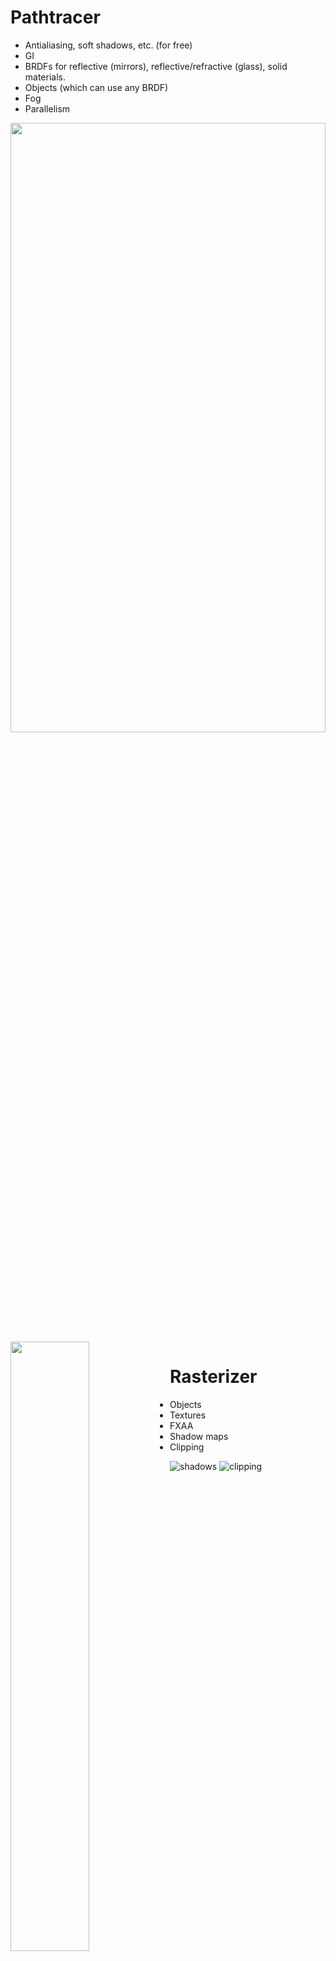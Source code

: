 # Pathtracer

- Antialiasing, soft shadows, etc. (for free)
- GI
- BRDFs for reflective (mirrors), reflective/refractive (glass), solid materials.
- Objects (which can use any BRDF)
- Fog
- Parallelism

<img src="https://user-images.githubusercontent.com/6099321/67159206-9fba8f80-f339-11e9-9541-dd41a7699b0f.jpg" align="center" height="50%" width="100%" />

<img src="https://user-images.githubusercontent.com/6099321/67159199-96312780-f339-11e9-9b57-828d7a7e1ceb.jpg" align="left" height="50%" width="50%" />
<img src="https://user-images.githubusercontent.com/6099321/67159200-96c9be00-f339-11e9-8a17-f762259ab844.jpg" align="right" height="50%" width="50%" />

# Rasterizer

- Objects
- Textures
- FXAA
- Shadow maps
- Clipping

![shadows](https://user-images.githubusercontent.com/6099321/67159203-98938180-f339-11e9-856e-448e4e8265a2.png)
![clipping](https://user-images.githubusercontent.com/6099321/67159201-97faeb00-f339-11e9-9bd1-6cf1495e6246.png)
